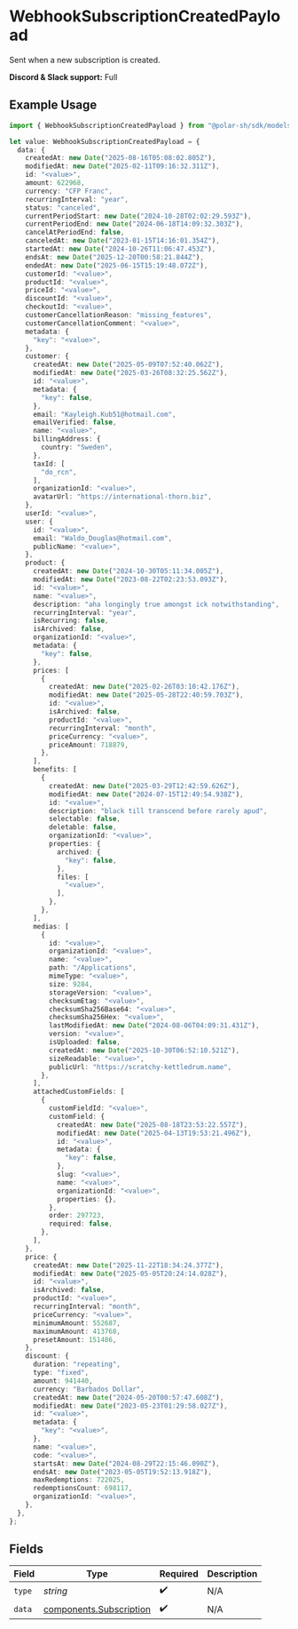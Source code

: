 # WebhookSubscriptionCreatedPayload

Sent when a new subscription is created.

**Discord & Slack support:** Full

## Example Usage

```typescript
import { WebhookSubscriptionCreatedPayload } from "@polar-sh/sdk/models/components/webhooksubscriptioncreatedpayload.js";

let value: WebhookSubscriptionCreatedPayload = {
  data: {
    createdAt: new Date("2025-08-16T05:08:02.805Z"),
    modifiedAt: new Date("2025-02-11T09:16:32.311Z"),
    id: "<value>",
    amount: 622968,
    currency: "CFP Franc",
    recurringInterval: "year",
    status: "canceled",
    currentPeriodStart: new Date("2024-10-28T02:02:29.593Z"),
    currentPeriodEnd: new Date("2024-06-18T14:09:32.303Z"),
    cancelAtPeriodEnd: false,
    canceledAt: new Date("2023-01-15T14:16:01.354Z"),
    startedAt: new Date("2024-10-26T11:06:47.453Z"),
    endsAt: new Date("2025-12-20T00:58:21.844Z"),
    endedAt: new Date("2025-06-15T15:19:48.072Z"),
    customerId: "<value>",
    productId: "<value>",
    priceId: "<value>",
    discountId: "<value>",
    checkoutId: "<value>",
    customerCancellationReason: "missing_features",
    customerCancellationComment: "<value>",
    metadata: {
      "key": "<value>",
    },
    customer: {
      createdAt: new Date("2025-05-09T07:52:40.062Z"),
      modifiedAt: new Date("2025-03-26T08:32:25.562Z"),
      id: "<value>",
      metadata: {
        "key": false,
      },
      email: "Kayleigh.Kub51@hotmail.com",
      emailVerified: false,
      name: "<value>",
      billingAddress: {
        country: "Sweden",
      },
      taxId: [
        "do_rcn",
      ],
      organizationId: "<value>",
      avatarUrl: "https://international-thorn.biz",
    },
    userId: "<value>",
    user: {
      id: "<value>",
      email: "Waldo_Douglas@hotmail.com",
      publicName: "<value>",
    },
    product: {
      createdAt: new Date("2024-10-30T05:11:34.005Z"),
      modifiedAt: new Date("2023-08-22T02:23:53.093Z"),
      id: "<value>",
      name: "<value>",
      description: "aha longingly true amongst ick notwithstanding",
      recurringInterval: "year",
      isRecurring: false,
      isArchived: false,
      organizationId: "<value>",
      metadata: {
        "key": false,
      },
      prices: [
        {
          createdAt: new Date("2025-02-26T03:10:42.176Z"),
          modifiedAt: new Date("2025-05-28T22:40:59.703Z"),
          id: "<value>",
          isArchived: false,
          productId: "<value>",
          recurringInterval: "month",
          priceCurrency: "<value>",
          priceAmount: 718879,
        },
      ],
      benefits: [
        {
          createdAt: new Date("2025-03-29T12:42:59.626Z"),
          modifiedAt: new Date("2024-07-15T12:49:54.938Z"),
          id: "<value>",
          description: "black till transcend before rarely apud",
          selectable: false,
          deletable: false,
          organizationId: "<value>",
          properties: {
            archived: {
              "key": false,
            },
            files: [
              "<value>",
            ],
          },
        },
      ],
      medias: [
        {
          id: "<value>",
          organizationId: "<value>",
          name: "<value>",
          path: "/Applications",
          mimeType: "<value>",
          size: 9284,
          storageVersion: "<value>",
          checksumEtag: "<value>",
          checksumSha256Base64: "<value>",
          checksumSha256Hex: "<value>",
          lastModifiedAt: new Date("2024-08-06T04:09:31.431Z"),
          version: "<value>",
          isUploaded: false,
          createdAt: new Date("2025-10-30T06:52:10.521Z"),
          sizeReadable: "<value>",
          publicUrl: "https://scratchy-kettledrum.name",
        },
      ],
      attachedCustomFields: [
        {
          customFieldId: "<value>",
          customField: {
            createdAt: new Date("2025-08-18T23:53:22.557Z"),
            modifiedAt: new Date("2025-04-13T19:53:21.496Z"),
            id: "<value>",
            metadata: {
              "key": false,
            },
            slug: "<value>",
            name: "<value>",
            organizationId: "<value>",
            properties: {},
          },
          order: 297723,
          required: false,
        },
      ],
    },
    price: {
      createdAt: new Date("2025-11-22T18:34:24.377Z"),
      modifiedAt: new Date("2025-05-05T20:24:14.028Z"),
      id: "<value>",
      isArchived: false,
      productId: "<value>",
      recurringInterval: "month",
      priceCurrency: "<value>",
      minimumAmount: 552687,
      maximumAmount: 413768,
      presetAmount: 151486,
    },
    discount: {
      duration: "repeating",
      type: "fixed",
      amount: 941440,
      currency: "Barbados Dollar",
      createdAt: new Date("2024-05-20T00:57:47.608Z"),
      modifiedAt: new Date("2023-05-23T01:29:58.027Z"),
      id: "<value>",
      metadata: {
        "key": "<value>",
      },
      name: "<value>",
      code: "<value>",
      startsAt: new Date("2024-08-29T22:15:46.090Z"),
      endsAt: new Date("2023-05-05T19:52:13.918Z"),
      maxRedemptions: 722025,
      redemptionsCount: 698117,
      organizationId: "<value>",
    },
  },
};
```

## Fields

| Field                                                              | Type                                                               | Required                                                           | Description                                                        |
| ------------------------------------------------------------------ | ------------------------------------------------------------------ | ------------------------------------------------------------------ | ------------------------------------------------------------------ |
| `type`                                                             | *string*                                                           | :heavy_check_mark:                                                 | N/A                                                                |
| `data`                                                             | [components.Subscription](../../models/components/subscription.md) | :heavy_check_mark:                                                 | N/A                                                                |